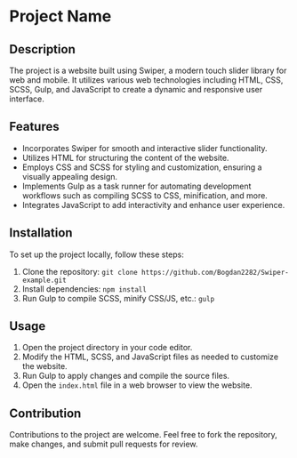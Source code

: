 # Project Name

## Description
The project is a website built using Swiper, a modern touch slider library for web and mobile. It utilizes various web technologies including HTML, CSS, SCSS, Gulp, and JavaScript to create a dynamic and responsive user interface.

## Features
- Incorporates Swiper for smooth and interactive slider functionality.
- Utilizes HTML for structuring the content of the website.
- Employs CSS and SCSS for styling and customization, ensuring a visually appealing design.
- Implements Gulp as a task runner for automating development workflows such as compiling SCSS to CSS, minification, and more.
- Integrates JavaScript to add interactivity and enhance user experience.

## Installation
To set up the project locally, follow these steps:
1. Clone the repository: `git clone https://github.com/Bogdan2282/Swiper-example.git`
2. Install dependencies: `npm install`
3. Run Gulp to compile SCSS, minify CSS/JS, etc.: `gulp`

## Usage
1. Open the project directory in your code editor.
2. Modify the HTML, SCSS, and JavaScript files as needed to customize the website.
3. Run Gulp to apply changes and compile the source files.
4. Open the `index.html` file in a web browser to view the website.

## Contribution
Contributions to the project are welcome. Feel free to fork the repository, make changes, and submit pull requests for review.
